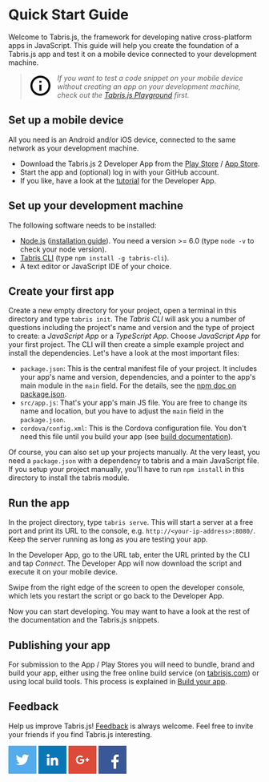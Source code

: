 # Quick Start Guide

Welcome to Tabris.js, the framework for developing native cross-platform apps in JavaScript. This guide will help you create the foundation of a Tabris.js app and test it on a mobile device connected to your development machine.

> <img align="left" src="img/note.png"> <i> If you want to test a code snippet on your mobile device without creating an app on your development machine, check out the [Tabris.js Playground](https://tabrisjs.com/playground) first.</i>

## Set up a mobile device

All you need is an Android and/or iOS device, connected to the same network as your development machine.

- Download the Tabris.js 2 Developer App from the [Play Store](https://play.google.com/store/apps/details?id=com.eclipsesource.tabrisjs2) / [App Store](https://itunes.apple.com/us/app/tabris.js-2/id1166468326?mt=8).
- Start the app and (optional) log in with your GitHub account.
- If you like, have a look at the [tutorial](developer-app.md) for the Developer App.

## Set up your development machine

The following software needs to be installed:

- [Node.js](https://nodejs.org/) ([installation guide](https://docs.npmjs.com/getting-started/installing-node)). You need a version >= 6.0 (type `node -v` to check your node version).
- [Tabris CLI](https://www.npmjs.com/package/tabris-cli) (type `npm install -g tabris-cli`).
- A text editor or JavaScript IDE of your choice.

## Create your first app

Create a new empty directory for your project, open a terminal in this directory and type `tabris init`.
The _Tabris CLI_ will ask you a number of questions including the project's name and version and the type of project to create: a _JavaScript App_ or a _TypeScript App_.
Choose _JavaScript App_ for your first project.
The CLI will then create a simple example project and install the dependencies. Let's have a look at the most important files:

- `package.json`: This is the central manifest file of your project. It includes your app's name and version, dependencies, and a pointer to the app's main module in the `main` field. For the details, see the [npm doc on package.json](https://www.npmjs.com/doc/files/package.json.html).
- `src/app.js`: That's your app's main JS file. You are free to change its name and location, but you have to adjust the `main` field in the `package.json`.
- `cordova/config.xml`: This is the Cordova configuration file. You don't need this file until you build your app (see [build documentation](build.md)).

Of course, you can also set up your projects manually. At the very least, you need a `package.json` with a dependency to tabris and a main JavaScript file. If you setup your project manually, you'll have to run `npm install` in this directory to install the tabris module.

## Run the app

In the project directory, type `tabris serve`. This will start a server at a free port and print its URL to the console, e.g. `http://<your-ip-address>:8080/`. Keep the server running as long as you are testing your app.

In the Developer App, go to the URL tab, enter the URL printed by the CLI and tap *Connect*. The Developer App will now download the script and execute it on your mobile device.

Swipe from the right edge of the screen to open the developer console, which lets you restart the script or go back to the Developer App.

Now you can start developing. You may want to have a look at the rest of the documentation and the Tabris.js snippets.

## Publishing your app

For submission to the App / Play Stores you will need to bundle, brand and build your app, either using the free online build service (on [tabrisjs.com](http://tabrisjs.com)) or using local build tools. This process is explained in [Build your app](build.md).

## Feedback

Help us improve Tabris.js! [Feedback](mailto:care@tabrisjs.com?subject=Feedback) is always welcome. Feel free to invite your friends if you find Tabris.js interesting.

[![Tabris.js on Twitter](img/social-logo-twitter.png)](https://twitter.com/tabrisjs)
[![EclipseSource on LinkedIn](img/social-logo-linkedin.png)](https://www.linkedin.com/company/eclipsesource)
[![EclipseSource on Google+](img/social-logo-gplus.png)](https://plus.google.com/+Eclipsesource)
[![EclipseSource on Facebook](img/social-logo-facebook.png)](https://www.facebook.com/eclipsesource)
